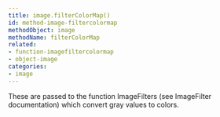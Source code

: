 ```yaml
---
title: image.filterColorMap()
id: method-image-filtercolormap
methodObject: image
methodName: filterColorMap
related:
- function-imagefiltercolormap
- object-image
categories:
- image
---
```


These are passed to the function ImageFilters (see ImageFilter documentation) which convert gray values to colors.